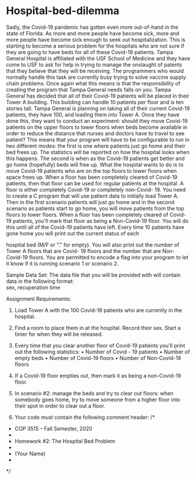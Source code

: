 # Hospital-bed-dilemma
Sadly, the Covid-19 pandemic has gotten even more out-of-hand in the state of Florida. As more and 
more people have become sick, more and more people have become sick enough to seek out 
hospitalization. This is starting to become a serious problem for the hospitals who are not sure if they 
are going to have beds for all of these Covid-19 patients. 
Tampa General Hospital is affiliated with the USF School of Medicine and they have come to USF to ask 
for help in trying to manage the onslaught of patents that they believe that they will be receiving. The 
programmers who would normally handle this task are currently busy trying to solve vaccine supply 
chain problems. Once again what this means is that the responsibility of creating the program that 
Tampa General needs falls on you. 
Tampa General has decided that all of their Covid-19 patients will be placed in their Tower A building. 
This building can handle 10 patients per floor and is ten stories tall. Tampa General is planning on taking 
all of their current Covid-19 patients, they have 100, and loading them into Tower A. Once they have 
done this, they want to conduct an experiment: should they move Covid-19 patients on the upper floors 
to lower floors when beds become available in order to reduce the distance that nurses and doctors 
have to travel to see patient? 
This means that your program will have to be configurable to run in two different modes: the first is one 
where patients just go home and their bed frees up. The statistics will be reported on how the hospital 
looks when this happens. 
The second is when as the Covid-19 patients get better and go home (hopefully) beds will free up. What 
the hospital wants to do is to move Covid-19 patients who are on the top floors to lower floors when 
space frees up. When a floor has been completely cleared of Covid-19 patients, then that floor can be 
used for regular patients at the hospital. A floor is either completely Covid-19 or completely non-Covid-
19. 
You need to create a C program that will use patient data to initially load Tower A. Then in the first 
scenario patients will just go home and in the second scenario as patients start to go home, you will 
move patients from the top floors to lower floors. When a floor has been completely cleared of Covid-19 
patients, you'll mark that floor as being a Non-Covid-19 floor. You will do this until all of the Covid-19 
patients have left. Every time 10 patients have gone home you will print out the current status of each 
 
hospital bed (M/F or "." for empty). You will also print out the number of Tower A floors that are Covid-
19 floors and the number that are Non-Covid-19 floors. 
You are permitted to encode a flag into your program to let it know if it is running scenario 1 or scenario 
2. 
 
Sample Data Set: 
The data file that you will be provided with will contain data in the following format:  
sex, recuperation time 
 
Assignment Requirements: 
 
1. Load Tower A with the 100 Covid-19 patients who are currently in the hospital. 
 
2. Find a room to place them in at the hospital. Record their sex. Start a timer for when they will be 
released. 
 
3. Every time that you clear another floor of Covid-19 patients you'll print out the following 
statistics: 
• Number of Covid - 19 patients 
• Number of empty beds 
• Number of Covid-19 floors 
• Number of Non-Covid-19 floors 
 
4. If a Covid-19 floor empties out, then mark it as being a non-Covid-19 floor.  
 
5. In scenario #2: manage the beds and try to clear out floors: when somebody goes home, try to 
move someone from a higher floor into their spot in order to clear out a floor. 
 
6. Your code must contain the following comment header: 
/* 
 * COP 3515 – Fall Semester, 2020 
 * 
 * Homework #2: The Hospital Bed Problem 
 * 
 * (Your Name) 
 * 
 */ 
